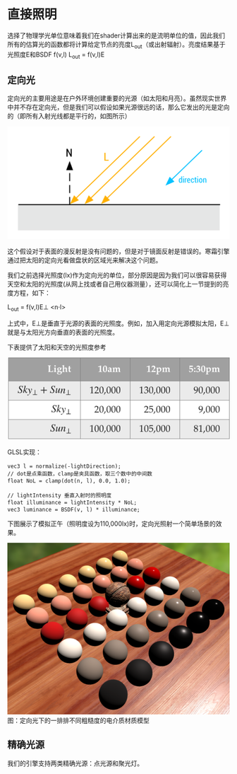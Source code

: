 # 直接照明

选择了物理学光单位意味着我们在shader计算出来的是流明单位的值，因此我们所有的估算光的函数都将计算给定节点的亮度L<sub>out</sub>（或出射辐射）。亮度结果基于光照度E和BSDF f(v,l)
L<sub>out</sub> = f(v,l)E

## 定向光
定向光的主要用途是在户外环境创建重要的光源（如太阳和月亮）。虽然现实世界中并不存在定向光，但是我们可以假设如果光源很远的话，那么它发出的光是定向的（即所有入射光线都是平行的，如图所示）

![diagram_directional_light](../../assets/lightning/5.2/diagram_directional_light.png)

这个假设对于表面的漫反射是没有问题的，但是对于镜面反射是错误的。寒霜引擎通过把太阳的定向光看做盘状的区域光来解决这个问题。

我们之前选择光照度(lx)作为定向光的单位，部分原因是因为我们可以很容易获得天空和太阳的光照度(从网上找或者自己用仪器测量），还可以简化上一节提到的亮度方程，如下：  

L<sub>out</sub> = f(v,l)E⊥ <n⋅l>

上式中，E⊥是垂直于光源的表面的光照度。例如，加入用定向光源模拟太阳，E⊥就是与太阳光方向垂直的表面的光照度。

下表提供了太阳和天空的光照度参考

![Table12](../../assets/lightning/5.2/Table12.png)

GLSL实现：
```
vec3 l = normalize(-lightDirection);
// dot是点乘函数，clamp是夹具函数，取三个数中的中间数
float NoL = clamp(dot(n, l), 0.0, 1.0);

// lightIntensity 垂直入射时的照明度
float illuminance = lightIntensity * NoL;
vec3 luminance = BSDF(v, l) * illuminance;
```

下图展示了模拟正午（照明度设为110,000lx)时，定向光照射一个简单场景的效果。

![screenshot_directional_light](../../assets/lightning/5.2/screenshot_directional_light.png)
图：定向光下的一排排不同粗糙度的电介质材质模型

## 精确光源

我们的引擎支持两类精确光源：点光源和聚光灯。


